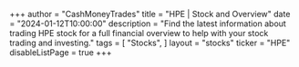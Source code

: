 +++
author = "CashMoneyTrades"
title = "HPE | Stock and Overview"
date = "2024-01-12T10:00:00"
description = "Find the latest information about trading HPE stock for a full financial overview to help with your stock trading and investing."
tags = [
   "Stocks",
]
layout = "stocks"
ticker = "HPE"
disableListPage = true
+++
